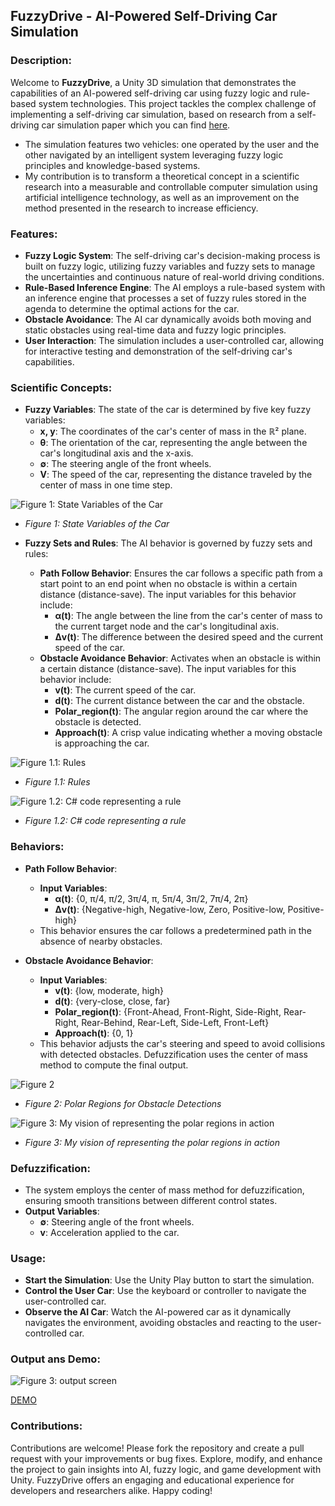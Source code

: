 ## FuzzyDrive - AI-Powered Self-Driving Car Simulation

### Description:
Welcome to **FuzzyDrive**, a Unity 3D simulation that demonstrates the capabilities of an AI-powered self-driving car using fuzzy logic and rule-based system technologies. This project tackles the complex challenge of implementing a self-driving car simulation, based on research from a self-driving car simulation paper which you can find [here](https://www.researchgate.net/publication/2247942_Fuzzy_Control_to_Drive_Car-Like_Vehicles).
- The simulation features two vehicles: one operated by the user and the other navigated by an intelligent system leveraging fuzzy logic principles and knowledge-based systems.
- My contribution is to transform a theoretical concept in a scientific research into a measurable and controllable computer simulation using artificial intelligence technology, as well as an improvement on the method presented in the research to increase efficiency.

### Features:
- **Fuzzy Logic System**: The self-driving car's decision-making process is built on fuzzy logic, utilizing fuzzy variables and fuzzy sets to manage the uncertainties and continuous nature of real-world driving conditions.
- **Rule-Based Inference Engine**: The AI employs a rule-based system with an inference engine that processes a set of fuzzy rules stored in the agenda to determine the optimal actions for the car.
- **Obstacle Avoidance**: The AI car dynamically avoids both moving and static obstacles using real-time data and fuzzy logic principles.
- **User Interaction**: The simulation includes a user-controlled car, allowing for interactive testing and demonstration of the self-driving car's capabilities.

### Scientific Concepts:
- **Fuzzy Variables**: The state of the car is determined by five key fuzzy variables:
  - **x, y**: The coordinates of the car's center of mass in the ℝ² plane.
  - **θ**: The orientation of the car, representing the angle between the car's longitudinal axis and the x-axis.
  - **∅**: The steering angle of the front wheels.
  - **V**: The speed of the car, representing the distance traveled by the center of mass in one time step.

![Figure 1: State Variables of the Car](Figures/1.png)
- *Figure 1: State Variables of the Car*

- **Fuzzy Sets and Rules**: The AI behavior is governed by fuzzy sets and rules:
  - **Path Follow Behavior**: Ensures the car follows a specific path from a start point to an end point when no obstacle is within a certain distance (distance-save). The input variables for this behavior include:
    - **α(t)**: The angle between the line from the car's center of mass to the current target node and the car's longitudinal axis.
    - **Δv(t)**: The difference between the desired speed and the current speed of the car.
  - **Obstacle Avoidance Behavior**: Activates when an obstacle is within a certain distance (distance-save). The input variables for this behavior include:
    - **v(t)**: The current speed of the car.
    - **d(t)**: The current distance between the car and the obstacle.
    - **Polar_region(t)**: The angular region around the car where the obstacle is detected.
    - **Approach(t)**: A crisp value indicating whether a moving obstacle is approaching the car.

![Figure 1.1: Rules](Figures/6.png)
- *Figure 1.1: Rules*

![Figure 1.2: C# code representing a rule](Figures/5.png)
- *Figure 1.2: C# code representing a rule*

### Behaviors:
- **Path Follow Behavior**:
  - **Input Variables**:
    - **α(t)**: {0, π/4, π/2, 3π/4, π, 5π/4, 3π/2, 7π/4, 2π}
    - **Δv(t)**: {Negative-high, Negative-low, Zero, Positive-low, Positive-high}
  - This behavior ensures the car follows a predetermined path in the absence of nearby obstacles.

- **Obstacle Avoidance Behavior**:
  - **Input Variables**:
    - **v(t)**: {low, moderate, high}
    - **d(t)**: {very-close, close, far}
    - **Polar_region(t)**: {Front-Ahead, Front-Right, Side-Right, Rear-Right, Rear-Behind, Rear-Left, Side-Left, Front-Left}
    - **Approach(t)**: {0, 1}
  - This behavior adjusts the car's steering and speed to avoid collisions with detected obstacles. Defuzzification uses the center of mass method to compute the final output.

![Figure 2](Figures/2.png)
- *Figure 2: Polar Regions for Obstacle Detections*

![Figure 3: My vision of representing the polar regions in action](Figures/3.png)
- *Figure 3: My vision of representing the polar regions in action*

### Defuzzification:
- The system employs the center of mass method for defuzzification, ensuring smooth transitions between different control states.
- **Output Variables**:
  - **∅**: Steering angle of the front wheels.
  - **v**: Acceleration applied to the car.

### Usage:
- **Start the Simulation**: Use the Unity Play button to start the simulation.
- **Control the User Car**: Use the keyboard or controller to navigate the user-controlled car.
- **Observe the AI Car**: Watch the AI-powered car as it dynamically navigates the environment, avoiding obstacles and reacting to the user-controlled car.

### Output ans Demo:

![Figure 3: output screen](Figures/4.png)

[DEMO](https://www.researchgate.net/publication/2247942_Fuzzy_Control_to_Drive_Car-Like_Vehicles)

### Contributions:
Contributions are welcome! Please fork the repository and create a pull request with your improvements or bug fixes.
Explore, modify, and enhance the project to gain insights into AI, fuzzy logic, and game development with Unity. FuzzyDrive offers an engaging and educational experience for developers and researchers alike. Happy coding!
